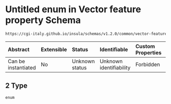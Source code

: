 # Untitled enum in Vector feature property Schema

```txt
https://cgi-italy.github.io/insula/schemas/v1.2.0/common/vector-feature-property.schema.json#/examples/2
```



| Abstract            | Extensible | Status         | Identifiable            | Custom Properties | Additional Properties | Access Restrictions | Defined In                                                                                                         |
| :------------------ | :--------- | :------------- | :---------------------- | :---------------- | :-------------------- | :------------------ | :----------------------------------------------------------------------------------------------------------------- |
| Can be instantiated | No         | Unknown status | Unknown identifiability | Forbidden         | Allowed               | none                | [vector-feature-property.schema.json\*](schemas/common/vector-feature-property.schema.json) |

## 2 Type

`enum`
